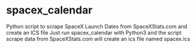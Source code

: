 # spacex_calendar
Python script to scrape SpaceX Launch Dates from SpaceXStats.com and create an ICS file
Just run spacex_calendar with Python3 and the script scrape data from SpaceXStats.com will create an ics file named spacex.ics
